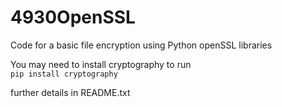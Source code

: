 # 4930OpenSSL

Code for a basic file encryption using Python openSSL libraries 

You may need to install cryptography to run  
`pip install cryptography` 

further details in README.txt
